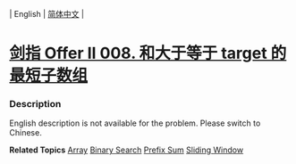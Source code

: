 | English | [简体中文](README.md) |

# [剑指 Offer II 008. 和大于等于 target 的最短子数组](https://leetcode.cn/problems/2VG8Kg)
 ### Description
<p>English description is not available for the problem. Please switch to Chinese.</p>

**Related Topics**  [Array](https://leetcode.cn/tag/array) [Binary Search](https://leetcode.cn/tag/binary-search) [Prefix Sum](https://leetcode.cn/tag/prefix-sum) [Sliding Window](https://leetcode.cn/tag/sliding-window) 